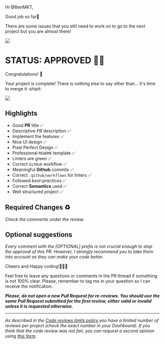 Hi @BenMKT, 

Good job so far👏

There are some issues that you still need to work on to go to the next project but you are almost there!

![](https://media.giphy.com/media/v1.Y2lkPTc5MGI3NjExMjBkMDI3OWJlYzRhNWVlNmIyZmE5NjU5NzFlZTA0NDVjZWFhMmQ2NSZlcD12MV9pbnRlcm5hbF9naWZzX2dpZklkJmN0PWc/UdaSUYClr92cjWpeVx/giphy.gif)

# STATUS: APPROVED 💪👏

Congratulations! 🎉

Your project is complete! There is nothing else to say other than... it's time to merge it :shipit:

<img src="https://media2.giphy.com/media/LlYjGi9rErbLjyaMNr/giphy.gif"/>

## Highlights
- Good **PR** title ✅ 
- Descriptive *PR* description ✅ 
- Implement the features ✅ 
- Nice *UI* design ✅ 
- Pixel Perfect Design ✅ 
- Professional `README` template ✅ 
- Linters are green ✅ 
- Correct `GitHub` workflow ✅ 
- Meaningful **Github** commits ✅ 
- Correct `.github/workflows` for linters ✅ 
- Followed *best-practices* ✅ 
- Correct **Semantics** used ✅ 
- Well structured project ✅ 

## Required Changes ♻️
_Check the comments under the review._

## Optional suggestions
_Every comment with the [OPTIONAL] prefix is not crucial enough to stop the approval of this PR. However, I strongly recommend you to take them into account as they can make your code better._

Cheers and Happy coding!👏👏👏

Feel free to leave any questions or comments in the PR thread if something is not 100% clear.
Please, remember to tag me in your question so I can receive the notification.

**_Please, do not open a new Pull Request for re-reviews. You should use the same Pull Request submitted for the first review, either valid or invalid unless it is requested otherwise._**

------
_As described in the [Code reviews limits policy](https://microverse.zendesk.com/hc/en-us/articles/1500004088561) you have a limited number of reviews per project (check the exact number in your Dashboard). If you think that the code review was not fair, you can request a second opinion using [this form](https://airtable.com/shrQAqnBwek5a0O0s)._